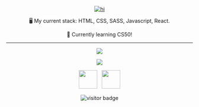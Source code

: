 <p align="center">
  <a href="https://www.mostafatawfik.com/" target="_blank"><img src="https://i.imgur.com/pOPigDP.gif" alt="hi"></a>
</p>

<!--
How to make this gif ?
I made my with https://codesandbox.io/s/github-profile-2ijk7
Then i recorded my screen to gif on Mac with Quicktime  and save result to [assets/github.mov](assets/github.mov)
This [gist](https://gist.github.com/tskaggs/6394639) help me to create a dedicated command that convert MOV to GIF.
Type this command `make generate-gif` to generate [assets/github.gif](assets/github.gif)

Creadits to Mathieu Ledru
-->

<p align="center">
🖥️ My current stack: HTML, CSS, SASS, Javascript, React.
<p align="center">
📝 Currently learning CS50!

<hr>
<p align="center">
  <img src="https://github-readme-stats.vercel.app/api?username=mostafa-tawfik&show_icons=true&theme=swift&count_private=true">
</p>
<p align="center">
  <img src="https://github-readme-stats.vercel.app/api/top-langs/?username=Mostafa-Tawfik&show_icons=true&theme=swift">
</p>

<p align='center'>
<a href="https://twitter.com/Mostafa__Tawfik" target="_blank"><img height="50" src="https://img.icons8.com/color/96/000000/twitter-squared.png"></a>&nbsp;&nbsp;
<a href="https://www.linkedin.com/in/m8ustafa-tawfik/" target="_blank"><img height="50" src="https://img.icons8.com/color/96/000000/linkedin.png"></a>
</p>

<p  align="center">
  <img src="https://visitor-badge.glitch.me/badge?page_id=Mostafa-Tawfik.Mostafa-Tawfik" alt="visitor badge"/>
</p>
